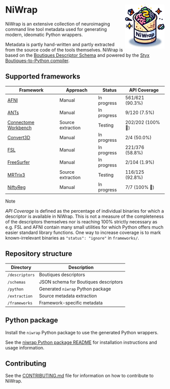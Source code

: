 
# NiWrap <img src="logo.png" align="right" width="25%"/>

NiWrap is an extensive collection of neuroimaging command line tool metadata used for generating modern, ideomatic Python wrappers.

Metadata is partly hand-written and partly extracted from the source code of the tools themselves.
NiWrap is based on the [Boutiques Descriptor Schema](https://github.com/boutiques/boutiques) and powered by the [Styx Boutiques-to-Python compiler](https://github.com/childmindresearch/styx).

## Supported frameworks

<!-- START_FRAMEWORKS_TABLE -->

| Framework | Approach | Status | API Coverage |
| --- | --- | --- | --- |
| [AFNI](https://afni.nimh.nih.gov/) | Manual | In progress | 561/621 (90.3%) |
| [ANTs](https://github.com/ANTsX/ANTs) | Manual | In progress | 9/120 (7.5%) |
| [Connectome Workbench](https://github.com/Washington-University/workbench) | Source extraction | Testing | 202/202 (100% 🎉) |
| [Convert3D](http://www.itksnap.org/pmwiki/pmwiki.php?n=Convert3D.Convert3D) | Manual | In progress | 2/4 (50.0%) |
| [FSL](https://fsl.fmrib.ox.ac.uk/fsl/fslwiki) | Manual | In progress | 221/376 (58.8%) |
| [FreeSurfer](https://github.com/freesurfer/freesurfer) | Manual | In progress | 2/104 (1.9%) |
| [MRTrix3](https://www.mrtrix.org/) | Source extraction | Testing | 116/125 (92.8%) |
| [NiftyReg](http://cmictig.cs.ucl.ac.uk/wiki/index.php/NiftyReg) | Manual | In progress | 7/7 (100% 🎉) |

<!-- END_FRAMEWORKS_TABLE -->

> [!NOTE] 
> *API Coverage* is defined as the percentage of individual binaries for which a descriptor is available in NiWrap. This is not a measure of the completeness of the descriptors themselves nor is reaching 100% strictly necessary as e.g. FSL and AFNI contain many small utilities for which Python offers much easier standard library functions. One way to increase coverage is to mark known-irrelevant binaries as `"status": "ignore"` in `frameworks/`.

## Repository structure

| Directory | Description |
| --- | --- |
| `/descriptors` | Boutiques descriptors |
| `/schemas` | JSON schema for Boutiques descriptors |
| `/python` | Generated `niwrap` Python package |
| `/extraction` | Source metadata extraction |
| `/frameworks` | Framework-specific metadata |

## Python package

Install the `niwrap` Python package to use the generated Python wrappers.

See the [niwrap Python package README](./python/README.md) for installation instructions and usage information.

## Contributing

See the [CONTRIBUTING.md](./CONTRIBUTING.md) file for information on how to contribute to NiWrap.





















